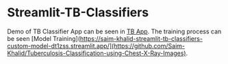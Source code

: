 # Streamlit-TB-Classifiers
Demo of TB Classifier App can be seen in [TB App](https://saim-khalid-streamlit-tb-classifiers-custom-model-dt1zss.streamlit.app/). The training process can be seen [Model Training](https://saim-khalid-streamlit-tb-classifiers-custom-model-dt1zss.streamlit.app/](https://github.com/Saim-Khalid/Tuberculosis-Classification-using-Chest-X-Ray-Images).
